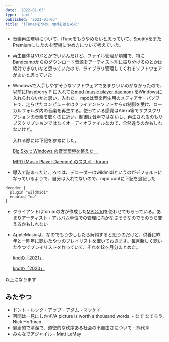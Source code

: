 ```yaml
---
date: '2022-01-03'
type: 'text'
published: '2021-01-03'
title: 'iTunesをやめ、mpdをはじめた'
---
```



- 音楽再生環境について、iTuneをもうやめたいと思っていて、SpotifyをまたPremiumにしたのを契機にやめ方について考えていた。
- 再生自体はVLCとかでいいんだけど、ファイル管理が煩雑で、特にBandcampからのダウンロード音源をアーティスト別に振り分けるのとかは絶対できないなと思っていたので、ライブラリ管理してくれるソフトウェアがよいと思っていた
- Windowsで入手しやすそうなソフトウェアであまりいいのがなかったので、以前にRaspberry Piに入れてた[mpd (music player daemon)](https://www.musicpd.org/) をWindowsに入れられないかと思い、入れた。
  mpdは音楽再生用のメディアサーバソフトで、走らせたコンピュータはクライアントソフトからの制御を受け、ローカルフォルダ内の音楽を再生する。使っている感覚はAlexa等でサブスクリプションの音楽を聴くのに近い。制御は音声ではないし、再生されるのもサブスクリプションではなくオーディオファイルなので、全然違うのかもしれないけど。

  入れる際には下記を参考にした。

  [Big Sky :: Windows の音楽環境を整えた。](https://mattn.kaoriya.net/software/20160130141850.htm)

  [MPD (Music Player Daemon) のススメ - torum](https://torum.hatenablog.com/entry/2021/01/13/031321)

- 導入で詰まったところでは、デコーダーはwildmidiというのがデフォルトになっているようで、自分は入れてないので、mpd.confに下記を追記した

```
decoder {
  plugin "wildmidi"
  enabled "no"
}
```

- クライアントはtorumの方が作成した[MPDCtrl](https://www.microsoft.com/ja-jp/p/mpdctrl/9nv2bbj82brx?rtc=1&activetab=pivot:overviewtab)を使わせてもらっている。あまりアーティスト・アルバム単位での管理に向かなさそうなのでそのうち変えるかもしれない

- AppleMusicは、なのでもう少ししたら解約すると思うのだけど、供養に昨年と一昨年に聴いたやつのプレイリストを置いておきます。毎月新しく聴いたやつでプレイリストを作っていて、それを12ヶ月分まとめた。

  [kndの「2021」](https://music.apple.com/jp/playlist/2021/pl.u-11zB93ot83JxyD)

  [kndの「2020」](https://music.apple.com/jp/playlist/2020/pl.u-d2b0MaWIM7Rp90)

以上になります

## みたやつ
* ドント・ルック・アップ - アダム・マッケイ
* 百聞は一見にしかず/A picture is worth a thousand words. - なで なでろう, Nick Hoffman
* 健康的で清潔で、道徳的な秩序ある社会の不自由さについて - 熊代享
* みんなでアジャイル - Matt LeMay